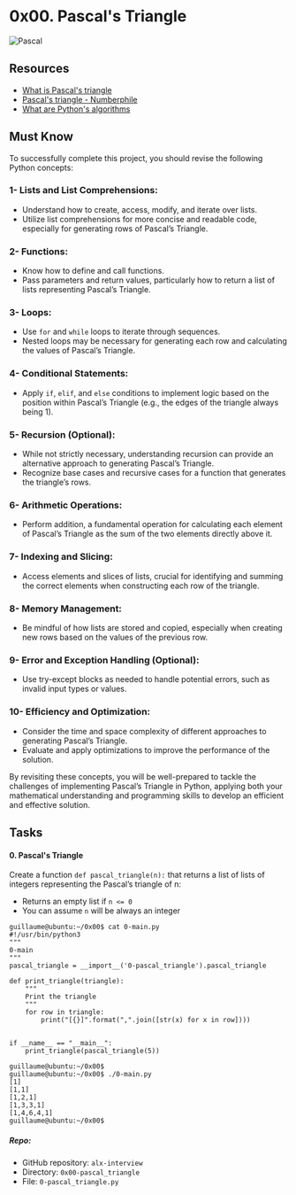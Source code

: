 # 0x00. Pascal's Triangle
![Pascal](https://sciencenotes.org/wp-content/uploads/2022/10/Pascals-Triangle.png)

## Resources
- [What is Pascal's triangle](https://www.cuemath.com/algebra/pascals-triangle/)
- [Pascal's triangle - Numberphile](https://www.youtube.com/watch?v=0iMtlus-afo)
- [What are Python's algorithms](https://builtin.com/data-science/python-algorithms)

## Must Know
To successfully complete this project, you should revise the following Python concepts:

### 1- Lists and List Comprehensions:

- Understand how to create, access, modify, and iterate over lists.
- Utilize list comprehensions for more concise and readable code, especially for generating rows of Pascal’s Triangle.

### 2- Functions:

- Know how to define and call functions.
- Pass parameters and return values, particularly how to return a list of lists representing Pascal’s Triangle.

### 3- Loops:

- Use `for` and `while` loops to iterate through sequences.
- Nested loops may be necessary for generating each row and calculating the values of Pascal’s Triangle.

### 4- Conditional Statements:

- Apply `if`, `elif`, and `else` conditions to implement logic based on the position within Pascal’s Triangle (e.g., the edges of the triangle always being 1).

### 5- Recursion (Optional):

- While not strictly necessary, understanding recursion can provide an alternative approach to generating Pascal’s Triangle.
- Recognize base cases and recursive cases for a function that generates the triangle’s rows.

### 6- Arithmetic Operations:

- Perform addition, a fundamental operation for calculating each element of Pascal’s Triangle as the sum of the two elements directly above it.

### 7- Indexing and Slicing:

- Access elements and slices of lists, crucial for identifying and summing the correct elements when constructing each row of the triangle.

### 8- Memory Management:

- Be mindful of how lists are stored and copied, especially when creating new rows based on the values of the previous row.

### 9- Error and Exception Handling (Optional):

- Use try-except blocks as needed to handle potential errors, such as invalid input types or values.

### 10- Efficiency and Optimization:

- Consider the time and space complexity of different approaches to generating Pascal’s Triangle.
- Evaluate and apply optimizations to improve the performance of the solution.

By revisiting these concepts, you will be well-prepared to tackle the challenges of implementing Pascal’s Triangle in Python, applying both your mathematical understanding and programming skills to develop an efficient and effective solution.

## Tasks
#### 0. Pascal's Triangle
Create a function `def pascal_triangle(n):` that returns a list of lists of integers representing the Pascal’s triangle of n:

- Returns an empty list if `n <= 0`
- You can assume `n` will be always an integer

``` shell
guillaume@ubuntu:~/0x00$ cat 0-main.py
#!/usr/bin/python3
"""
0-main
"""
pascal_triangle = __import__('0-pascal_triangle').pascal_triangle

def print_triangle(triangle):
    """
    Print the triangle
    """
    for row in triangle:
        print("[{}]".format(",".join([str(x) for x in row])))


if __name__ == "__main__":
    print_triangle(pascal_triangle(5))

guillaume@ubuntu:~/0x00$ 
guillaume@ubuntu:~/0x00$ ./0-main.py
[1]
[1,1]
[1,2,1]
[1,3,3,1]
[1,4,6,4,1]
guillaume@ubuntu:~/0x00$ 
```

##### Repo:

- GitHub repository: `alx-interview`
- Directory: `0x00-pascal_triangle`
- File: `0-pascal_triangle.py`
